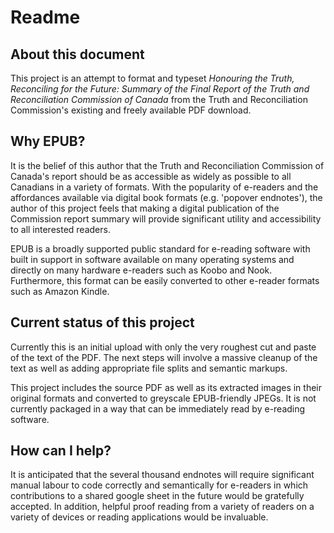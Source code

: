 # Readme

## About this document

This project is an attempt to format and typeset *Honouring the Truth, Reconciling for the Future: Summary of the Final Report of the Truth and Reconciliation Commission of Canada* from the Truth and Reconciliation Commission's existing and freely available PDF download.

## Why EPUB?

It is the belief of this author that the Truth and Reconciliation Commission of Canada's report should be as accessible as widely as possible to all Canadians in a variety of formats. With the popularity of e-readers and the affordances available via digital book formats (e.g. 'popover endnotes'), the author of this project feels that making a digital publication of the Commission report summary will provide significant utility and accessibility to all interested readers.

EPUB is a broadly supported public standard for e-reading software with built in support in software available on many operating systems and directly on many hardware e-readers such as Koobo and Nook. Furthermore, this format can be easily converted to other e-reader formats such as Amazon Kindle.

## Current status of this project

Currently this is an initial upload with only the very roughest cut and paste of the text of the PDF. The next steps will involve a massive cleanup of the text as well as adding appropriate file splits and semantic markups.

This project includes the source PDF as well as its extracted images in their original formats and converted to greyscale EPUB-friendly JPEGs. It is not currently packaged in a way that can be immediately read by e-reading software.

## How can I help?

It is anticipated that the several thousand endnotes will require significant manual labour to code correctly and semantically for e-readers in which contributions to a shared google sheet in the future would be gratefully accepted. In addition, helpful proof reading from a variety of readers on a variety of devices or reading applications would be invaluable.